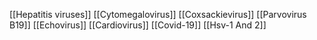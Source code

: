 [[Hepatitis viruses]]
[[Cytomegalovirus]]
[[Coxsackievirus]]
[[Parvovirus B19]]
[[Echovirus]]
[[Cardiovirus]]
[[Covid-19]]
[[Hsv-1 And 2]]
